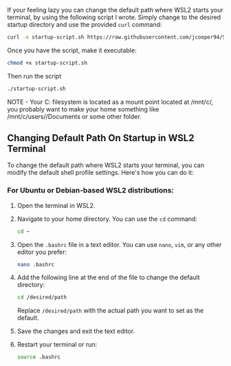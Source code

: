 If your feeling lazy you can change the default path where WSL2 starts your terminal, by using the following script I wrote. Simply change to the desired startup directory and use the provided `curl` command:

```bash
curl -o startup-script.sh https://raw.githubusercontent.com/jcooper94/Shell-Scripts/main/Bash/wsl2_startup.sh
```
Once you have the script, make it executable:
```bash
chmod +x startup-script.sh
```
Then run the script
```bash
./startup-script.sh
```

NOTE - Your C: filesystem is located as a mount point located at /mnt/c/, you probably want to make your home something like /mnt/c/users/<your username>/Documents or some other folder.

## Changing Default Path On Startup in WSL2 Terminal

To change the default path where WSL2 starts your terminal, you can modify the default shell profile settings. Here's how you can do it:

### For Ubuntu or Debian-based WSL2 distributions:

1. Open the terminal in WSL2.

2. Navigate to your home directory. You can use the `cd` command:

    ```bash
    cd ~
    ```

3. Open the `.bashrc` file in a text editor. You can use `nano`, `vim`, or any other editor you prefer:

    ```bash
    nano .bashrc
    ```

4. Add the following line at the end of the file to change the default directory:

    ```bash
    cd /desired/path
    ```

    Replace `/desired/path` with the actual path you want to set as the default.

5. Save the changes and exit the text editor.

6. Restart your terminal or run:

    ```bash
    source .bashrc
    ```